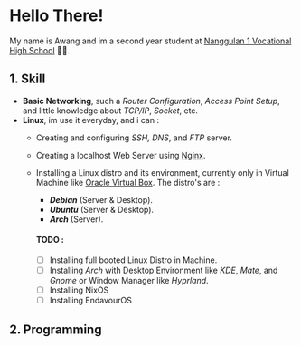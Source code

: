 # Hello There!
My name is Awang and im a second year student at [Nanggulan 1 Vocational High School](https://www.smkn1nanggulan.sch.id/) 👨‍💻.

## 1. Skill
- **Basic Networking**, such a *Router Configuration*, *Access Point Setup*, and little knowledge about *TCP/IP*, *Socket*, etc.
- **Linux**, im use it everyday, and i can : 
  - Creating and configuring *SSH, DNS*, and *FTP* server.
  - Creating a localhost Web Server using [Nginx](https://www.nginx.com/).
  - Installing a Linux distro and its environment, currently only in Virtual Machine like [Oracle Virtual Box](https://www.virtualbox.org/). The distro's are : 
     - ***Debian*** (Server & Desktop).
     - ***Ubuntu*** (Server & Desktop).
     - ***Arch*** (Server).
    
     #### TODO :
     - [ ] Installing full booted Linux Distro in Machine.
     - [ ] Installing *Arch* with Desktop Environment like *KDE*, *Mate*, and *Gnome* or Window Manager like *Hyprland*.
     - [ ] Installing NixOS
     - [ ] Installing EndavourOS

## 2. Programming
